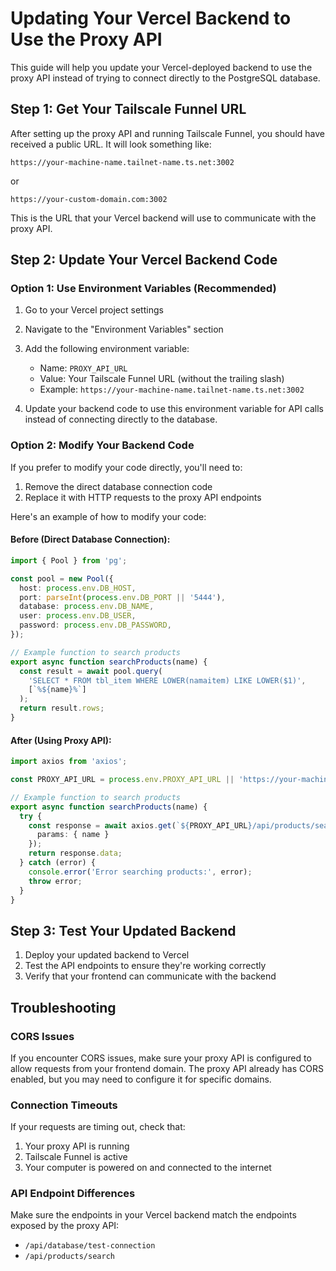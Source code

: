 # Updating Your Vercel Backend to Use the Proxy API

This guide will help you update your Vercel-deployed backend to use the proxy API instead of trying to connect directly to the PostgreSQL database.

## Step 1: Get Your Tailscale Funnel URL

After setting up the proxy API and running Tailscale Funnel, you should have received a public URL. It will look something like:

```
https://your-machine-name.tailnet-name.ts.net:3002
```

or

```
https://your-custom-domain.com:3002
```

This is the URL that your Vercel backend will use to communicate with the proxy API.

## Step 2: Update Your Vercel Backend Code

### Option 1: Use Environment Variables (Recommended)

1. Go to your Vercel project settings
2. Navigate to the "Environment Variables" section
3. Add the following environment variable:
   - Name: `PROXY_API_URL`
   - Value: Your Tailscale Funnel URL (without the trailing slash)
   - Example: `https://your-machine-name.tailnet-name.ts.net:3002`

4. Update your backend code to use this environment variable for API calls instead of connecting directly to the database.

### Option 2: Modify Your Backend Code

If you prefer to modify your code directly, you'll need to:

1. Remove the direct database connection code
2. Replace it with HTTP requests to the proxy API endpoints

Here's an example of how to modify your code:

#### Before (Direct Database Connection):

```typescript
import { Pool } from 'pg';

const pool = new Pool({
  host: process.env.DB_HOST,
  port: parseInt(process.env.DB_PORT || '5444'),
  database: process.env.DB_NAME,
  user: process.env.DB_USER,
  password: process.env.DB_PASSWORD,
});

// Example function to search products
export async function searchProducts(name) {
  const result = await pool.query(
    'SELECT * FROM tbl_item WHERE LOWER(namaitem) LIKE LOWER($1)',
    [`%${name}%`]
  );
  return result.rows;
}
```

#### After (Using Proxy API):

```typescript
import axios from 'axios';

const PROXY_API_URL = process.env.PROXY_API_URL || 'https://your-machine-name.tailnet-name.ts.net:3002';

// Example function to search products
export async function searchProducts(name) {
  try {
    const response = await axios.get(`${PROXY_API_URL}/api/products/search`, {
      params: { name }
    });
    return response.data;
  } catch (error) {
    console.error('Error searching products:', error);
    throw error;
  }
}
```

## Step 3: Test Your Updated Backend

1. Deploy your updated backend to Vercel
2. Test the API endpoints to ensure they're working correctly
3. Verify that your frontend can communicate with the backend

## Troubleshooting

### CORS Issues

If you encounter CORS issues, make sure your proxy API is configured to allow requests from your frontend domain. The proxy API already has CORS enabled, but you may need to configure it for specific domains.

### Connection Timeouts

If your requests are timing out, check that:
1. Your proxy API is running
2. Tailscale Funnel is active
3. Your computer is powered on and connected to the internet

### API Endpoint Differences

Make sure the endpoints in your Vercel backend match the endpoints exposed by the proxy API:
- `/api/database/test-connection`
- `/api/products/search`
